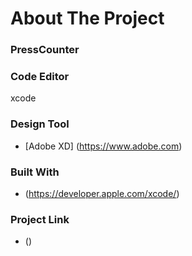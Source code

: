 # About The Project 

### PressCounter


### Code Editor

xcode


### Design Tool

* [Adobe XD] (https://www.adobe.com)


### Built With

* (https://developer.apple.com/xcode/)


### Project Link

* ()
